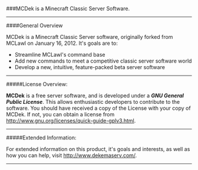 ###MCDek is a Minecraft Classic Server Software.

---

####General Overview

MCDek is a Minecraft Classic Server software, originally forked from MCLawl on January 16, 2012. It's goals are to:

* Streamline MCLawl's command base
* Add new commands to meet a competitive classic server software world
* Develop a new, intuitive, feature-packed beta server software

---

#####License Overview:

**MCDek** is a free server software, and is developed under a ***GNU General Public License***. This allows enthusiastic developers to contribute to the software. You should have received a copy of the License with your copy of MCDek. If not, you can obtain a license from <http://www.gnu.org/licenses/quick-guide-gplv3.html>.

---
#####Extended Information:

For extended information on this product, it's goals and interests, as well as how you can help, visit <http://www.dekemaserv.com/>.

---
